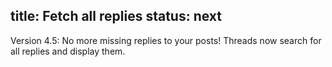 title: Fetch all replies
status: next
---
Version 4.5: No more missing replies to your posts! Threads now search for all replies and display them.
